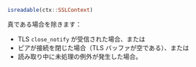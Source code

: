```julia
isreadable(ctx::SSLContext)
```

真である場合を除きます：

  * TLS `close_notify` が受信された場合、または
  * ピアが接続を閉じた場合（TLS バッファが空である）、または
  * 読み取り中に未処理の例外が発生した場合。
